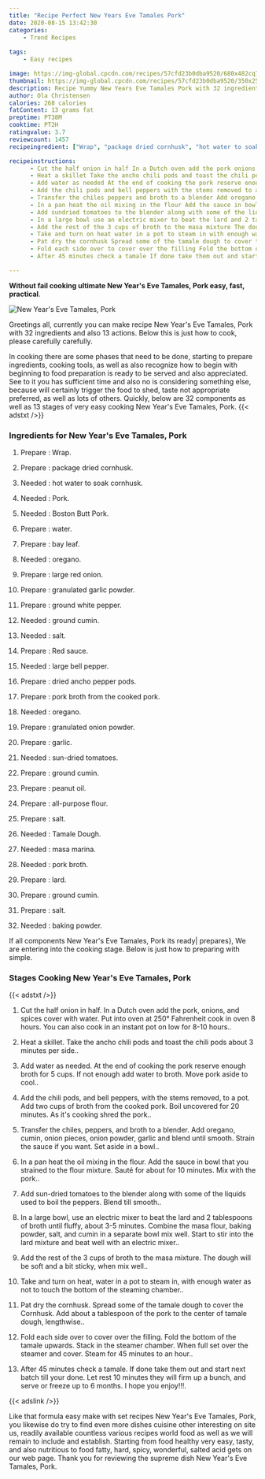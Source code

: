 ```yaml
---
title: "Recipe Perfect New Years Eve Tamales Pork"
date: 2020-08-15 13:42:30
categories:
    - Trend Recipes
    
tags:
    - Easy recipes

image: https://img-global.cpcdn.com/recipes/57cfd23b0dba9520/680x482cq70/new-years-eve-tamales-pork-recipe-main-photo.jpg
thumbnail: https://img-global.cpcdn.com/recipes/57cfd23b0dba9520/350x250cq70/new-years-eve-tamales-pork-recipe-main-photo.jpg
description: Recipe Yummy New Years Eve Tamales Pork with 32 ingredients and 13 stages of easy cooking.
author: Ola Christensen
calories: 268 calories
fatContent: 13 grams fat
preptime: PT38M
cooktime: PT2H
ratingvalue: 3.7
reviewcount: 1457
recipeingredient: ["Wrap", "package dried cornhusk", "hot water to soak cornhusk", "Pork", "Boston Butt Pork", "water", "bay leaf", "oregano", "large red onion", "granulated garlic powder", "ground white pepper", "ground cumin", "salt", "Red sauce", "large bell pepper", "dried ancho pepper pods", "pork broth from the cooked pork", "oregano", "granulated onion powder", "garlic", "sundried tomatoes", "ground cumin", "peanut oil", "allpurpose flour", "salt", "Tamale Dough", "masa marina", "pork broth", "lard", "ground cumin", "salt", "baking powder"]

recipeinstructions: 
      - Cut the half onion in half In a Dutch oven add the pork onions and spices cover with water Put into oven at 250 Fahrenheit cook in oven 8 hours You can also cook in an instant pot on low for 810 hours 
      - Heat a skillet Take the ancho chili pods and toast the chili pods about 3 minutes per side 
      - Add water as needed At the end of cooking the pork reserve enough broth for 5 cups If not enough add water to broth Move pork aside to cool 
      - Add the chili pods and bell peppers with the stems removed to a pot Add two cups of broth from the cooked pork Boil uncovered for 20 minutes As its cooking shred the pork 
      - Transfer the chiles peppers and broth to a blender Add oregano cumin onion pieces onion powder garlic and blend until smooth Strain the sauce if you want Set aside in a bowl 
      - In a pan heat the oil mixing in the flour Add the sauce in bowl that you strained to the flour mixture Saut for about for 10 minutes Mix with the pork 
      - Add sundried tomatoes to the blender along with some of the liquids used to boil the peppers Blend till smooth 
      - In a large bowl use an electric mixer to beat the lard and 2 tablespoons of broth until fluffy about 35 minutes Combine the masa flour baking powder salt and cumin in a separate bowl mix well Start to stir into the lard mixture and beat well with an electric mixer 
      - Add the rest of the 3 cups of broth to the masa mixture The dough will be soft and a bit sticky when mix well 
      - Take and turn on heat water in a pot to steam in with enough water as not to touch the bottom of the steaming chamber 
      - Pat dry the cornhusk Spread some of the tamale dough to cover the Cornhusk Add about a tablespoon of the pork to the center of tamale dough lengthwise 
      - Fold each side over to cover over the filling Fold the bottom of the tamale upwards Stack in the steamer chamber When full set over the steamer and cover Steam for 45 minutes to an hour 
      - After 45 minutes check a tamale If done take them out and start next batch till your done Let rest 10 minutes they will firm up a bunch and serve or freeze up to 6 months I hope you enjoy

---
```




**Without fail cooking ultimate New Year&#39;s Eve Tamales, Pork easy, fast, practical**. 


![New Year&#39;s Eve Tamales, Pork](https://img-global.cpcdn.com/recipes/57cfd23b0dba9520/680x482cq70/new-years-eve-tamales-pork-recipe-main-photo.jpg "New Year&#39;s Eve Tamales, Pork")




Greetings all, currently you can make recipe New Year&#39;s Eve Tamales, Pork with 32 ingredients and also 13 actions. Below this is just how to cook, please carefully carefully.

In cooking there are some phases that need to be done, starting to prepare ingredients, cooking tools, as well as also recognize how to begin with beginning to food preparation is ready to be served and also appreciated. See to it you has sufficient time and also no is considering something else, because will certainly trigger the food to shed, taste not appropriate preferred, as well as lots of others. Quickly, below are 32 components as well as 13 stages of very easy cooking New Year&#39;s Eve Tamales, Pork.
{{< adstxt />}}

### Ingredients for New Year&#39;s Eve Tamales, Pork


1. Prepare  : Wrap.

1. Prepare  : package dried cornhusk.

1. Needed  : hot water to soak cornhusk.

1. Needed  : Pork.

1. Needed  : Boston Butt Pork.

1. Prepare  : water.

1. Prepare  : bay leaf.

1. Needed  : oregano.

1. Prepare  : large red onion.

1. Prepare  : granulated garlic powder.

1. Prepare  : ground white pepper.

1. Needed  : ground cumin.

1. Needed  : salt.

1. Prepare  : Red sauce.

1. Needed  : large bell pepper.

1. Prepare  : dried ancho pepper pods.

1. Prepare  : pork broth from the cooked pork.

1. Needed  : oregano.

1. Prepare  : granulated onion powder.

1. Prepare  : garlic.

1. Needed  : sun-dried tomatoes.

1. Prepare  : ground cumin.

1. Prepare  : peanut oil.

1. Prepare  : all-purpose flour.

1. Prepare  : salt.

1. Needed  : Tamale Dough.

1. Needed  : masa marina.

1. Needed  : pork broth.

1. Prepare  : lard.

1. Prepare  : ground cumin.

1. Prepare  : salt.

1. Needed  : baking powder.



If all components New Year&#39;s Eve Tamales, Pork its ready| prepares}, We are entering into the cooking stage. Below is just how to preparing with simple.

### Stages Cooking New Year&#39;s Eve Tamales, Pork

{{< adstxt />}}


1. Cut the half onion in half. In a Dutch oven add the pork, onions, and spices cover with water. Put into oven at 250° Fahrenheit cook in oven 8 hours. You can also cook in an instant pot on low for 8-10 hours..



1. Heat a skillet. Take the ancho chili pods and toast the chili pods about 3 minutes per side..



1. Add water as needed. At the end of cooking the pork reserve enough broth for 5 cups. If not enough add water to broth. Move pork aside to cool..



1. Add the chili pods, and bell peppers, with the stems removed, to a pot. Add two cups of broth from the cooked pork. Boil uncovered for 20 minutes. As it&#39;s cooking shred the pork..



1. Transfer the chiles, peppers, and broth to a blender. Add oregano, cumin, onion pieces, onion powder, garlic and blend until smooth. Strain the sauce if you want. Set aside in a bowl..



1. In a pan heat the oil mixing in the flour. Add the sauce in bowl that you strained to the flour mixture. Sauté for about for 10 minutes. Mix with the pork..



1. Add sun-dried tomatoes to the blender along with some of the liquids used to boil the peppers. Blend till smooth..



1. In a large bowl, use an electric mixer to beat the lard and 2 tablespoons of broth until fluffy, about 3-5 minutes. Combine the masa flour, baking powder, salt, and cumin in a separate bowl mix well. Start to stir into the lard mixture and beat well with an electric mixer..



1. Add the rest of the 3 cups of broth to the masa mixture. The dough will be soft and a bit sticky, when mix well..



1. Take and turn on heat, water in a pot to steam in, with enough water as not to touch the bottom of the steaming chamber..



1. Pat dry the cornhusk. Spread some of the tamale dough to cover the Cornhusk. Add about a tablespoon of the pork to the center of tamale dough, lengthwise..



1. Fold each side over to cover over the filling. Fold the bottom of the tamale upwards. Stack in the steamer chamber. When full set over the steamer and cover. Steam for 45 minutes to an hour..



1. After 45 minutes check a tamale. If done take them out and start next batch till your done. Let rest 10 minutes they will firm up a bunch, and serve or freeze up to 6 months. I hope you enjoy!!!.





{{< adslink />}}

Like that formula easy make with set recipes New Year&#39;s Eve Tamales, Pork, you likewise do try to find even more dishes cuisine other interesting on site us, readily available countless various recipes world food as well as we will remain to include and establish. Starting from food healthy very easy, tasty, and also nutritious to food fatty, hard, spicy, wonderful, salted acid gets on our web page. Thank you for reviewing the supreme dish New Year&#39;s Eve Tamales, Pork.
